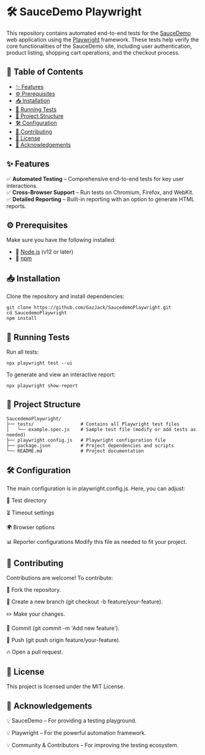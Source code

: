 # 🛠️ SauceDemo Playwright

This repository contains automated end-to-end tests for the [SauceDemo](https://www.saucedemo.com) web application using the [Playwright](https://playwright.dev) framework. These tests help verify the core functionalities of the SauceDemo site, including user authentication, product listing, shopping cart operations, and the checkout process.

## 📌 Table of Contents

- [✨ Features](#-features)
- [⚙️ Prerequisites](#-prerequisites)
- [📥 Installation](#-installation)
- [🚀 Running Tests](#-running-tests)
- [📂 Project Structure](#-project-structure)
- [🛠️ Configuration](#-configuration)
- [🤝 Contributing](#-contributing)
- [📜 License](#-license)
- [🙌 Acknowledgements](#-acknowledgements)

## ✨ Features

✅ **Automated Testing** – Comprehensive end-to-end tests for key user interactions.  
✅ **Cross-Browser Support** – Run tests on Chromium, Firefox, and WebKit.  
✅ **Detailed Reporting** – Built-in reporting with an option to generate HTML reports.  

## ⚙️ Prerequisites

Make sure you have the following installed:

- 📌 [Node.js](https://nodejs.org/) (v12 or later)
- 📌 [npm](https://www.npmjs.com/)

## 📥 Installation

Clone the repository and install dependencies:

```
git clone https://github.com/GazJack/SaucedemoPlaywright.git
cd SaucedemoPlaywright
npm install
```

## 🚀 Running Tests
Run all tests:
```
npx playwright test --ui
```

To generate and view an interactive report:
```
npx playwright show-report
```

## 📂 Project Structure
```
SaucedemoPlaywright/
├── tests/                 # Contains all Playwright test files
│   └── example.spec.js    # Sample test file (modify or add tests as needed)
├── playwright.config.js   # Playwright configuration file
├── package.json           # Project dependencies and scripts
└── README.md              # Project documentation
```

## 🛠️ Configuration
The main configuration is in playwright.config.js. Here, you can adjust:

🎯 Test directory

⏳ Timeout settings

🌍 Browser options

📊 Reporter configurations
Modify this file as needed to fit your project.

## 🤝 Contributing
Contributions are welcome! To contribute:

🍴 Fork the repository.

🌱 Create a new branch (git checkout -b feature/your-feature).

✏️ Make your changes.

📌 Commit (git commit -m 'Add new feature').

🚀 Push (git push origin feature/your-feature).

🔥 Open a pull request.

## 📜 License
This project is licensed under the MIT License.

## 🙌 Acknowledgements

💡 SauceDemo – For providing a testing playground.

💡 Playwright – For the powerful automation framework.

💡 Community & Contributors – For improving the testing ecosystem.
